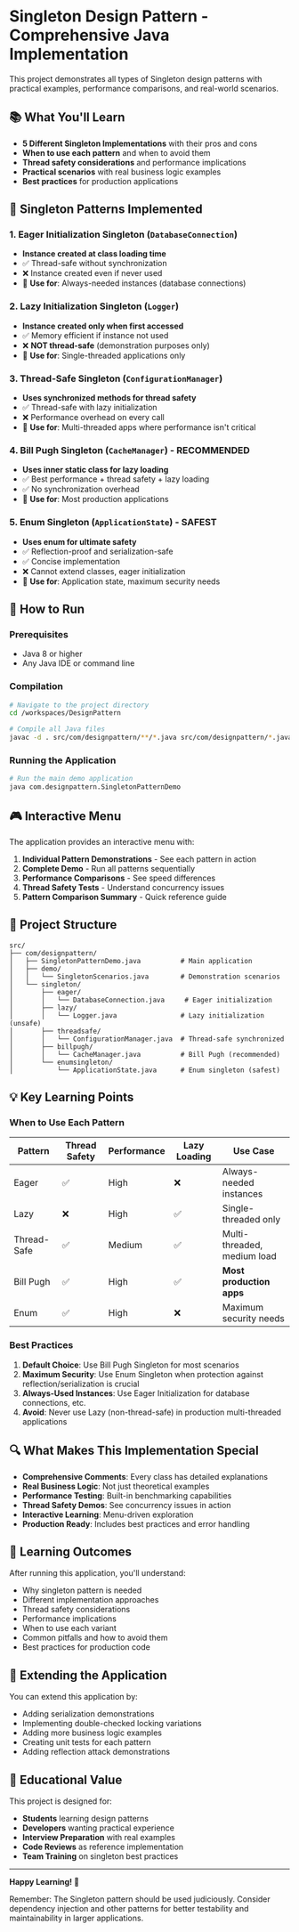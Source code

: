 # Singleton Design Pattern - Comprehensive Java Implementation

This project demonstrates all types of Singleton design patterns with practical examples, performance comparisons, and real-world scenarios.

## 📚 What You'll Learn

- **5 Different Singleton Implementations** with their pros and cons
- **When to use each pattern** and when to avoid them
- **Thread safety considerations** and performance implications
- **Practical scenarios** with real business logic examples
- **Best practices** for production applications

## 🎯 Singleton Patterns Implemented

### 1. Eager Initialization Singleton (`DatabaseConnection`)
- **Instance created at class loading time**
- ✅ Thread-safe without synchronization
- ❌ Instance created even if never used
- 🎯 **Use for**: Always-needed instances (database connections)

### 2. Lazy Initialization Singleton (`Logger`)
- **Instance created only when first accessed**
- ✅ Memory efficient if instance not used
- ❌ **NOT thread-safe** (demonstration purposes only)
- 🎯 **Use for**: Single-threaded applications only

### 3. Thread-Safe Singleton (`ConfigurationManager`)
- **Uses synchronized methods for thread safety**
- ✅ Thread-safe with lazy initialization
- ❌ Performance overhead on every call
- 🎯 **Use for**: Multi-threaded apps where performance isn't critical

### 4. Bill Pugh Singleton (`CacheManager`) - **RECOMMENDED**
- **Uses inner static class for lazy loading**
- ✅ Best performance + thread safety + lazy loading
- ✅ No synchronization overhead
- 🎯 **Use for**: Most production applications

### 5. Enum Singleton (`ApplicationState`) - **SAFEST**
- **Uses enum for ultimate safety**
- ✅ Reflection-proof and serialization-safe
- ✅ Concise implementation
- ❌ Cannot extend classes, eager initialization
- 🎯 **Use for**: Application state, maximum security needs

## 🚀 How to Run

### Prerequisites
- Java 8 or higher
- Any Java IDE or command line

### Compilation
```bash
# Navigate to the project directory
cd /workspaces/DesignPattern

# Compile all Java files
javac -d . src/com/designpattern/**/*.java src/com/designpattern/*.java
```

### Running the Application
```bash
# Run the main demo application
java com.designpattern.SingletonPatternDemo
```

## 🎮 Interactive Menu

The application provides an interactive menu with:

1. **Individual Pattern Demonstrations** - See each pattern in action
2. **Complete Demo** - Run all patterns sequentially
3. **Performance Comparisons** - See speed differences
4. **Thread Safety Tests** - Understand concurrency issues
5. **Pattern Comparison Summary** - Quick reference guide

## 📁 Project Structure

```
src/
├── com/designpattern/
│   ├── SingletonPatternDemo.java          # Main application
│   ├── demo/
│   │   └── SingletonScenarios.java        # Demonstration scenarios
│   └── singleton/
│       ├── eager/
│       │   └── DatabaseConnection.java     # Eager initialization
│       ├── lazy/
│       │   └── Logger.java                # Lazy initialization (unsafe)
│       ├── threadsafe/
│       │   └── ConfigurationManager.java  # Thread-safe synchronized
│       ├── billpugh/
│       │   └── CacheManager.java          # Bill Pugh (recommended)
│       └── enumsingleton/
│           └── ApplicationState.java      # Enum singleton (safest)
```

## 💡 Key Learning Points

### When to Use Each Pattern

| Pattern | Thread Safety | Performance | Lazy Loading | Use Case |
|---------|---------------|-------------|--------------|----------|
| Eager | ✅ | High | ❌ | Always-needed instances |
| Lazy | ❌ | High | ✅ | Single-threaded only |
| Thread-Safe | ✅ | Medium | ✅ | Multi-threaded, medium load |
| Bill Pugh | ✅ | High | ✅ | **Most production apps** |
| Enum | ✅ | High | ❌ | Maximum security needs |

### Best Practices

1. **Default Choice**: Use Bill Pugh Singleton for most scenarios
2. **Maximum Security**: Use Enum Singleton when protection against reflection/serialization is crucial
3. **Always-Used Instances**: Use Eager Initialization for database connections, etc.
4. **Avoid**: Never use Lazy (non-thread-safe) in production multi-threaded applications

## 🔍 What Makes This Implementation Special

- **Comprehensive Comments**: Every class has detailed explanations
- **Real Business Logic**: Not just theoretical examples
- **Performance Testing**: Built-in benchmarking capabilities
- **Thread Safety Demos**: See concurrency issues in action
- **Interactive Learning**: Menu-driven exploration
- **Production Ready**: Includes best practices and error handling

## 🎯 Learning Outcomes

After running this application, you'll understand:

- Why singleton pattern is needed
- Different implementation approaches
- Thread safety considerations
- Performance implications
- When to use each variant
- Common pitfalls and how to avoid them
- Best practices for production code

## 🔧 Extending the Application

You can extend this application by:

- Adding serialization demonstrations
- Implementing double-checked locking variations
- Adding more business logic examples
- Creating unit tests for each pattern
- Adding reflection attack demonstrations

## 📖 Educational Value

This project is designed for:
- **Students** learning design patterns
- **Developers** wanting practical experience
- **Interview Preparation** with real examples
- **Code Reviews** as reference implementation
- **Team Training** on singleton best practices

---

**Happy Learning! 🎉**

Remember: The Singleton pattern should be used judiciously. Consider dependency injection and other patterns for better testability and maintainability in larger applications.